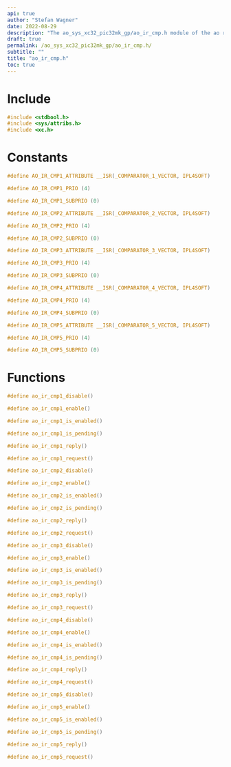 ```yaml
---
api: true
author: "Stefan Wagner"
date: 2022-08-29
description: "The ao_sys_xc32_pic32mk_gp/ao_ir_cmp.h module of the ao real-time operating system."
draft: true
permalink: /ao_sys_xc32_pic32mk_gp/ao_ir_cmp.h/
subtitle: ""
title: "ao_ir_cmp.h"
toc: true
---
```


# Include

```c
#include <stdbool.h>
#include <sys/attribs.h>
#include <xc.h>
```

# Constants

```c
#define AO_IR_CMP1_ATTRIBUTE __ISR(_COMPARATOR_1_VECTOR, IPL4SOFT)
```

```c
#define AO_IR_CMP1_PRIO (4)
```

```c
#define AO_IR_CMP1_SUBPRIO (0)
```

```c
#define AO_IR_CMP2_ATTRIBUTE __ISR(_COMPARATOR_2_VECTOR, IPL4SOFT)
```

```c
#define AO_IR_CMP2_PRIO (4)
```

```c
#define AO_IR_CMP2_SUBPRIO (0)
```

```c
#define AO_IR_CMP3_ATTRIBUTE __ISR(_COMPARATOR_3_VECTOR, IPL4SOFT)
```

```c
#define AO_IR_CMP3_PRIO (4)
```

```c
#define AO_IR_CMP3_SUBPRIO (0)
```

```c
#define AO_IR_CMP4_ATTRIBUTE __ISR(_COMPARATOR_4_VECTOR, IPL4SOFT)
```

```c
#define AO_IR_CMP4_PRIO (4)
```

```c
#define AO_IR_CMP4_SUBPRIO (0)
```

```c
#define AO_IR_CMP5_ATTRIBUTE __ISR(_COMPARATOR_5_VECTOR, IPL4SOFT)
```

```c
#define AO_IR_CMP5_PRIO (4)
```

```c
#define AO_IR_CMP5_SUBPRIO (0)
```

# Functions

```c
#define ao_ir_cmp1_disable()
```

```c
#define ao_ir_cmp1_enable()
```

```c
#define ao_ir_cmp1_is_enabled()
```

```c
#define ao_ir_cmp1_is_pending()
```

```c
#define ao_ir_cmp1_reply()
```

```c
#define ao_ir_cmp1_request()
```

```c
#define ao_ir_cmp2_disable()
```

```c
#define ao_ir_cmp2_enable()
```

```c
#define ao_ir_cmp2_is_enabled()
```

```c
#define ao_ir_cmp2_is_pending()
```

```c
#define ao_ir_cmp2_reply()
```

```c
#define ao_ir_cmp2_request()
```

```c
#define ao_ir_cmp3_disable()
```

```c
#define ao_ir_cmp3_enable()
```

```c
#define ao_ir_cmp3_is_enabled()
```

```c
#define ao_ir_cmp3_is_pending()
```

```c
#define ao_ir_cmp3_reply()
```

```c
#define ao_ir_cmp3_request()
```

```c
#define ao_ir_cmp4_disable()
```

```c
#define ao_ir_cmp4_enable()
```

```c
#define ao_ir_cmp4_is_enabled()
```

```c
#define ao_ir_cmp4_is_pending()
```

```c
#define ao_ir_cmp4_reply()
```

```c
#define ao_ir_cmp4_request()
```

```c
#define ao_ir_cmp5_disable()
```

```c
#define ao_ir_cmp5_enable()
```

```c
#define ao_ir_cmp5_is_enabled()
```

```c
#define ao_ir_cmp5_is_pending()
```

```c
#define ao_ir_cmp5_reply()
```

```c
#define ao_ir_cmp5_request()
```

